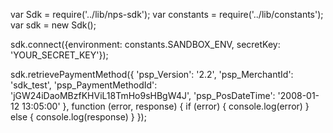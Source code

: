 var Sdk = require('../lib/nps-sdk');
var constants = require('../lib/constants');
var sdk = new Sdk();

sdk.connect({environment: constants.SANDBOX_ENV,
            secretKey: 'YOUR_SECRET_KEY'});

sdk.retrievePaymentMethod({
    'psp_Version': '2.2',
    'psp_MerchantId': 'sdk_test',
    'psp_PaymentMethodId': 'jGW24iDaoMBzfKHViL18TmHo9sHBgW4J',
    'psp_PosDateTime': '2008-01-12 13:05:00'
},
function (error, response) { 
    if (error) {
        console.log(error)
    } else { 
        console.log(response)
    }
});

